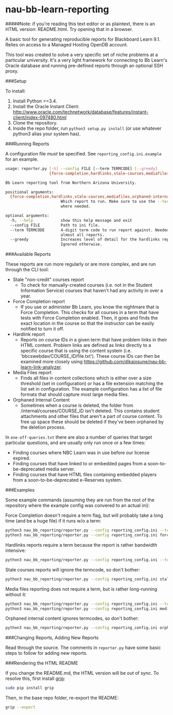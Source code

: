 # nau-bb-learn-reporting

#####Note: if you're reading this text editor or as plaintext, there is an HTML version: README.html. Try opening that in a browser.

A basic tool for generating reproducible reports for Blackboard Learn 9.1. Relies on access to a Managed Hosting OpenDB account.

This tool was created to solve a very specific set of niche problems at a particular university. It's a very light framework for connecting to Bb Learn's Oracle database and running pre-defined reports through an optional SSH proxy.

###Setup

To install:

1. Install Python >=3.4.
2. Install the Oracle Instant Client: http://www.oracle.com/technetwork/database/features/instant-client/index-097480.html
3. Clone the repository.
4. Inside the repo folder, run `python3 setup.py install` (or use whatever python3 alias your system has).

###Running Reports

A configuration file _must_ be specified. See `reporting_config.ini.example` for an example.

```bash
usage: reporter.py [-h] --config FILE [--term TERMCODE] [--greedy]
                   {force-completion,hardlinks,stale-courses,mediafiles,orphaned-internal}

Bb Learn reporting tool from Northern Arizona University.

positional arguments:
  {force-completion,hardlinks,stale-courses,mediafiles,orphaned-internal}
                        Which report to run. Make sure to use the --term flag
                        where needed.

optional arguments:
  -h, --help            show this help message and exit
  --config FILE         Path to ini file.
  --term TERMCODE       4-digit term code to run report against. Needed for
                        almost all reports.
  --greedy              Increases level of detail for the hardlinks report.
                        Ignored otherwise.
```

###Available Reports

These reports are run more regularly or are more complex, and are run through the CLI tool:

* Stale "non-credit" courses report
  * To check for manually-created courses (i.e. not in the Student Information Service) courses that haven't had any activity in over a year.
* Force Completion report
  * If you use or administer Bb Learn, you know the nightmare that is Force Completion. This checks for all courses in a term that have tests with Force Completion enabled. Then, it goes and finds the exact location in the course so that the instructor can be easily notified to turn it off.
* Hardlink report
  * Reports on course IDs in a given term that have problem links in their HTML content. Problem links are defined as links directly to a specific course that is using the content system (i.e. 'bbcswebdav/COURSE_ID/file.txt'). These course IDs can then be examined more closely using https://github.com/dikaiosune/nau-bb-learn-link-analyzer.
* Media Files report
  * Finds all files in content collections which is either over a size threshold (set in configuration) or has a file extension matching the list set in configuration. The example configuration has a list of file formats that should capture most large media files.
* Orphaned Internal Content
  * Sometimes when a course is deleted, the folder from /internal/courses/COURSE_ID isn't deleted. This contains student attachments and other files that aren't a part of course content. To free up space these should be deleted if they've been orphaned by the deletion process.

In `one-off-queries.txt` there are also a number of queries that target particular questions, and are usually only run once or a few times:

* Finding courses where NBC Learn was in use before our license expired.
* Finding courses that have linked to or embedded pages from a soon-to-be-deprecated media server.
* Finding courses that have HTML files containing embedded players from a soon-to-be-deprecated e-Reserves system.

###Examples

Some example commands (assuming they are run from the root of the repository where the example config was convered to an actual ini):

Force Completion doesn't require a term flag, but will probably take a long time (and be a huge file) if it runs w/o a term:
```bash
python3 nau_bb_reporting/reporter.py --config reporting_config.ini --term 1157 force-completion
python3 nau_bb_reporting/reporter.py --config reporting_config.ini force-completion
```

Hardlinks reports require a term because the report is rather bandwidth intensive:
```bash
python3 nau_bb_reporting/reporter.py --config reporting_config.ini --term 1157 hardlinks
```

Stale courses reports will ignore the termcode, so don't bother:
```bash
python3 nau_bb_reporting/reporter.py --config reporting_config.ini stale-courses
```

Media files reporting does not require a term, but is rather long-running without it:
```bash
python3 nau_bb_reporting/reporter.py --config reporting_config.ini --term 1157 mediafiles
python3 nau_bb_reporting/reporter.py --config reporting_config.ini mediafiles
```

Orphaned internal content ignores termcodes, so don't bother:
```bash
python3 nau_bb_reporting/reporter.py --config reporting_config.ini orphaned-internal
```

###Changing Reports, Adding New Reports

Read through the source. The comments in `reporter.py` have some basic steps to follow for adding new reports.

###Rendering the HTML README

If you change the README.md, the HTML version will be out of sync. To resolve this, first install [grip](https://github.com/joeyespo/grip):

```bash
sudo pip install grip
```

Then, in the base repo folder, re-export the README:

```bash
grip --export
```
